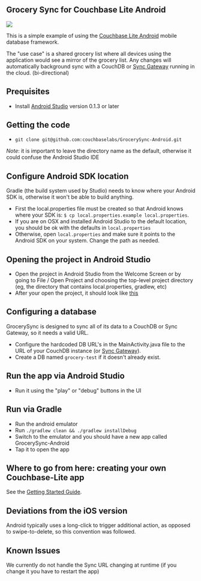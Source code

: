 ## Grocery Sync for Couchbase Lite Android 
 
![](http://cl.ly/image/1H11131G2c3d/Screen%20Shot%202013-05-14%20at%204.44.48%20PM.png)
 
This is a simple example of using the [Couchbase Lite Android](https://github.com/couchbase/couchbase-lite-android) mobile database framework.
 
The "use case" is a shared grocery list where all devices using the application would see a mirror of the grocery list.  Any changes will automatically background sync with a CouchDB or [Sync Gateway](https://github.com/couchbaselabs/sync_gateway) running in the cloud.  (bi-directional)
 
## Prequisites

* Install [Android Studio](http://developer.android.com/sdk/installing/studio.html) version 0.1.3 or later

## Getting the code

* `git clone git@github.com:couchbaselabs/GrocerySync-Android.git`

_Note_: it is important to leave the directory name as the default, otherwise it could confuse the Android Studio IDE

## Configure Android SDK location

Gradle (the build system used by Studio) needs to know where your Android SDK is, otherwise it won't be able to build anything.

* First the local.properties file must be created so that Android knows where your SDK is: `$ cp local.properties.example local.properties`. 
* If you are on OSX and installed Android Studio to the default location, you should be ok with the defaults in `local.properties`
* Otherwise, open `local.properties` and make sure it points to the Android SDK on your system.  Change the path as needed.

## Opening the project in Android Studio

* Open the project in Android Studio from the Welcome Screen or by going to File / Open Project and choosing the top-level project directory (eg, the directory that contains local.properties, gradlew, etc)
* After your open the project, it should look like [this](http://cl.ly/image/2E3T1T2q261E)

## Configuring a database

GrocerySync is designed to sync all of its data to a CouchDB or Sync Gateway, so it needs a valid URL.

* Configure the hardcoded DB URL's in the MainActivity.java file to the URL of your CouchDB instance (or [Sync Gateway](https://github.com/couchbaselabs/sync_gateway)).  
* Create a DB named `grocery-test` if it doesn't already exist.

## Run the app via Android Studio

* Run it using the "play" or "debug" buttons in the UI

## Run via Gradle

* Run the android emulator
* Run `./gradlew clean && ./gradlew installDebug`
* Switch to the emulator and you should have a new app called GrocerySync-Android
* Tap it to open the app

## Where to go from here: creating your own Couchbase-Lite app

See the [Getting Started Guide](https://github.com/couchbase/couchbase-lite-android/wiki/Getting-Started).

## Deviations from the iOS version
 
Android typically uses a long-click to trigger additional action, as opposed to swipe-to-delete, so this convention was followed.
 
## Known Issues
 
We currently do not handle the Sync URL changing at runtime (if you change it you have to restart the app)
